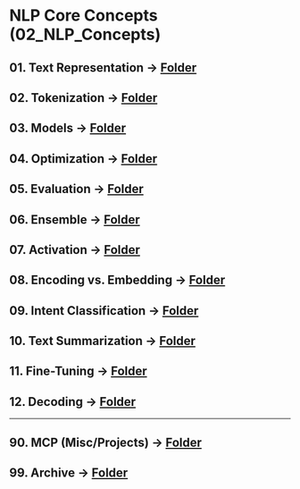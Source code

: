 # NLP Core Concepts (02_NLP_Concepts)

## 01. Text Representation → [Folder](01_Text_Representation)
## 02. Tokenization        → [Folder](02_Tokenization)
## 03. Models              → [Folder](03_Models)
## 04. Optimization        → [Folder](04_Optimization)
## 05. Evaluation          → [Folder](05_Evaluation)
## 06. Ensemble            → [Folder](06_Ensemble)
## 07. Activation          → [Folder](07_Activation)
## 08. Encoding vs. Embedding → [Folder](08_Encoding_vs_Embedding)
## 09. Intent Classification → [Folder](09_Intent_Classification)
## 10. Text Summarization  → [Folder](10_Text_Summarization)
## 11. Fine-Tuning         → [Folder](11_Fine_Tuning)
## 12. Decoding            → [Folder](12_Decoding)

---

## 90. MCP (Misc/Projects) → [Folder](90_MCP)
## 99. Archive             → [Folder](99__archive)

